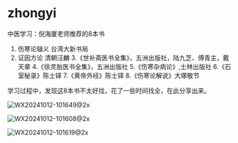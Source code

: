 # zhongyi

中医学习：倪海厦老师推荐的8本书

1. 伤寒论辑义 台湾大新书局 
2. 证因方论  清朝汪麟
3.《世补斋医书全集》，五洲出版社，陆九芝、傅青主，戴天章
4.《徐灵胎医书全集》，五洲出版社
5.《伤寒杂病论》,士林出版社
6.《石室秘录》陈士铎 
7.《黄帝外经》陈士铎 
8.《伤寒论解说》大塚敬节 


学习过程中，发现这8本书不太好找，花了一些时间找全，在此分享出来。

![WX20241012-101649@2x](https://github.com/user-attachments/assets/0b665dcd-352a-4b53-a695-165d77009ebd)


![WX20241012-101608@2x](https://github.com/user-attachments/assets/ac146c91-d1d6-4e7c-91e0-f746f6e528a2)

![WX20241012-101619@2x](https://github.com/user-attachments/assets/7204fd5a-ba55-458f-a9fc-f12607870d7f)



